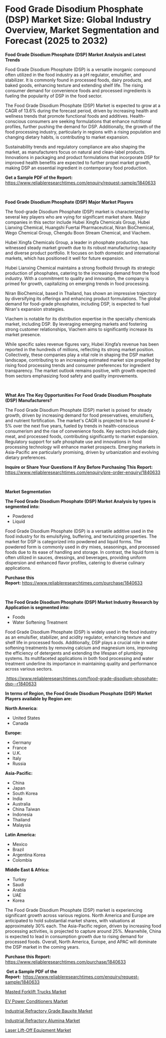 <p><h1>Food Grade Disodium Phosphate (DSP) Market Size: Global Industry Overview, Market Segmentation and Forecast (2025 to 2032)</h1></p><p><strong>Food Grade Disodium Phosphate (DSP) Market Analysis and Latest Trends</strong></p>
<p><p>Food Grade Disodium Phosphate (DSP) is a versatile inorganic compound often utilized in the food industry as a pH regulator, emulsifier, and stabilizer. It is commonly found in processed foods, dairy products, and baked goods, enhancing texture and extending shelf life. The rising consumer demand for convenience foods and processed ingredients is fueling the popularity of DSP in the food sector.</p><p>The Food Grade Disodium Phosphate (DSP) Market is expected to grow at a CAGR of 13.6% during the forecast period, driven by increasing health and wellness trends that promote functional foods and additives. Health-conscious consumers are seeking formulations that enhance nutritional profiles, further pushing the demand for DSP. Additionally, the growth of the food processing industry, particularly in regions with a rising population and changing dietary habits, is contributing to market expansion. </p><p>Sustainability trends and regulatory compliance are also shaping the market, as manufacturers focus on natural and clean-label products. Innovations in packaging and product formulations that incorporate DSP for improved health benefits are expected to further propel market growth, making DSP an essential ingredient in contemporary food production.</p></p>
<p><strong>Get a Sample PDF of the Report:&nbsp;</strong> <a href="https://www.reliableresearchtimes.com/enquiry/request-sample/1840633?utm_campaign=2264&utm_medium=2&utm_source=Github&utm_content=ia&utm_term=03042025&utm_id=food-grade-disodium-phosphate-dsp">https://www.reliableresearchtimes.com/enquiry/request-sample/1840633</a></p>
<p>&nbsp;</p>
<p><strong>Food Grade Disodium Phosphate (DSP) Major Market Players</strong></p>
<p><p>The food-grade Disodium Phosphate (DSP) market is characterized by several key players who are vying for significant market share. Major companies in this sector include Hubei Xingfa Chemicals Group, Hubei Lianxing Chemical, Huangshi Fuertai Pharmaceutical, Niran BioChemical, Wego Chemical Group, Chengdu Boon Stream Chemical, and Viachem.</p><p>Hubei Xingfa Chemicals Group, a leader in phosphate production, has witnessed steady market growth due to its robust manufacturing capacity and diverse product portfolio. It focuses on both domestic and international markets, which has positioned it well for future expansion.</p><p>Hubei Lianxing Chemical maintains a strong foothold through its strategic production of phosphates, catering to the increasing demand from the food industry. With a commitment to quality and innovation, the company is primed for growth, capitalizing on emerging trends in food processing.</p><p>Niran BioChemical, based in Thailand, has shown an impressive trajectory by diversifying its offerings and enhancing product formulations. The global demand for food-grade phosphates, including DSP, is expected to fuel Niran's expansion strategies.</p><p>Viachem is notable for its distribution expertise in the specialty chemicals market, including DSP. By leveraging emerging markets and fostering strong customer relationships, Viachem aims to significantly increase its market presence.</p><p>While specific sales revenue figures vary, Hubei Xingfa’s revenue has been reported in the hundreds of millions, reflecting its strong market position. Collectively, these companies play a vital role in shaping the DSP market landscape, contributing to an increasing estimated market size propelled by rising food processing trends and consumer preferences for ingredient transparency. The market outlook remains positive, with growth expected from sectors emphasizing food safety and quality improvements.</p></p>
<p>&nbsp;</p>
<p><strong>What Are The Key Opportunities For Food Grade Disodium Phosphate (DSP) Manufacturers?</strong></p>
<p><p>The Food Grade Disodium Phosphate (DSP) market is poised for steady growth, driven by increasing demand for food preservatives, emulsifiers, and nutrient fortification. The market's CAGR is projected to be around 4-5% over the next five years, fueled by trends in health-conscious consumerism and the rise of convenience foods. Key sectors include dairy, meat, and processed foods, contributing significantly to market expansion. Regulatory support for safe phosphate use and innovations in food processing technology will enhance market prospects. Emerging markets in Asia-Pacific are particularly promising, driven by urbanization and evolving dietary preferences.</p></p>
<p><strong>Inquire or Share Your Questions If Any Before Purchasing This Report:</strong> <a href="https://www.reliableresearchtimes.com/enquiry/pre-order-enquiry/1840633?utm_campaign=2264&utm_medium=2&utm_source=Github&utm_content=ia&utm_term=03042025&utm_id=food-grade-disodium-phosphate-dsp">https://www.reliableresearchtimes.com/enquiry/pre-order-enquiry/1840633</a></p>
<p>&nbsp;</p>
<p><strong>Market Segmentation</strong></p>
<p><strong>The Food Grade Disodium Phosphate (DSP) Market Analysis by types is segmented into:</strong></p>
<p><ul><li>Powdered</li><li>Liquid</li></ul></p>
<p><p>Food Grade Disodium Phosphate (DSP) is a versatile additive used in the food industry for its emulsifying, buffering, and texturizing properties. The market for DSP is categorized into powdered and liquid forms. The powdered form is commonly used in dry mixes, seasonings, and processed foods due to its ease of handling and storage. In contrast, the liquid form is often utilized in sauces, dressings, and beverages, providing uniform dispersion and enhanced flavor profiles, catering to diverse culinary applications.</p></p>
<p><strong>Purchase this Report:&nbsp;</strong><a href="https://www.reliableresearchtimes.com/purchase/1840633?utm_campaign=2264&utm_medium=2&utm_source=Github&utm_content=ia&utm_term=03042025&utm_id=food-grade-disodium-phosphate-dsp">https://www.reliableresearchtimes.com/purchase/1840633</a></p>
<p>&nbsp;</p>
<p><strong>The Food Grade Disodium Phosphate (DSP) Market Industry Research by Application is segmented into:</strong></p>
<p><ul><li>Foods</li><li>Water Softening Treatment</li></ul></p>
<p><p>Food Grade Disodium Phosphate (DSP) is widely used in the food industry as an emulsifier, stabilizer, and acidity regulator, enhancing texture and shelf life in processed foods. Additionally, DSP plays a crucial role in water softening treatments by removing calcium and magnesium ions, improving the efficiency of detergents and extending the lifespan of plumbing systems. Its multifaceted applications in both food processing and water treatment underline its importance in maintaining quality and performance across various sectors.</p></p>
<p><a href="https://www.reliableresearchtimes.com/food-grade-disodium-phosphate-dsp--r1840633?utm_campaign=2264&utm_medium=2&utm_source=Github&utm_content=ia&utm_term=03042025&utm_id=food-grade-disodium-phosphate-dsp">&nbsp;https://www.reliableresearchtimes.com/food-grade-disodium-phosphate-dsp--r1840633</a></p>
<p><strong>In terms of Region, the Food Grade Disodium Phosphate (DSP) Market Players available by Region are:</strong></p>
<p>
    <p> <strong> North America: </strong>
        <ul>
            <li>United States</li>
            <li>Canada</li>
        </ul>
        </p> 
    <p> <strong> Europe: </strong>
        <ul>
            <li>Germany</li>
            <li>France</li>
            <li>U.K.</li>
            <li>Italy</li>
            <li>Russia</li>
        </ul>
        </p> 
    <p> <strong> Asia-Pacific: </strong>
        <ul>
            <li>China</li>
            <li>Japan</li>
            <li>South Korea</li>
            <li>India</li>
            <li>Australia</li>
            <li>China Taiwan</li>
            <li>Indonesia</li>
            <li>Thailand</li>
            <li>Malaysia</li>
        </ul>
        </p> 
    <p> <strong> Latin America: </strong>
        <ul>
            <li>Mexico</li>
            <li>Brazil</li>
            <li>Argentina Korea</li>
            <li>Colombia</li>
        </ul>
        </p> 
    <p> <strong> Middle East & Africa: </strong>
        <ul>
            <li>Turkey</li>
            <li>Saudi</li>
            <li>Arabia</li>
            <li>UAE</li>
            <li>Korea</li>
        </ul>
    </p>
    </p>
<p><p>The Food Grade Disodium Phosphate (DSP) market is experiencing significant growth across various regions. North America and Europe are anticipated to hold substantial market shares, with valuations at approximately 30% each. The Asia-Pacific region, driven by increasing food processing activities, is projected to capture around 25%. Meanwhile, China is expected to lead in consumption growth due to rising demand for processed foods. Overall, North America, Europe, and APAC will dominate the DSP market in the coming years.</p></p>
<p><strong>Purchase this Report: </strong><a href="https://www.reliableresearchtimes.com/purchase/1840633?utm_campaign=2264&utm_medium=2&utm_source=Github&utm_content=ia&utm_term=03042025&utm_id=food-grade-disodium-phosphate-dsp">https://www.reliableresearchtimes.com/purchase/1840633</a></p>
<p>&nbsp;<strong>Get a Sample PDF of the Report:&nbsp;&nbsp;</strong><a href="https://www.reliableresearchtimes.com/enquiry/request-sample/1840633?utm_campaign=2264&utm_medium=2&utm_source=Github&utm_content=ia&utm_term=03042025&utm_id=food-grade-disodium-phosphate-dsp">https://www.reliableresearchtimes.com/enquiry/request-sample/1840633</a></p>
<p><strong></strong></p>
<p><p><a href="https://www.linkedin.com/pulse/masted-forklift-trucks-market-trend-analysis-reveals-rapid-xnzgc?utm_campaign=2264&utm_medium=2&utm_source=Github&utm_content=ia&utm_term=03042025&utm_id=food-grade-disodium-phosphate-dsp">Masted Forklift Trucks Market</a></p><p><a href="https://www.linkedin.com/pulse/comprehensive-analysis-ev-power-conditioners-market-growth-1udyc?utm_campaign=2264&utm_medium=2&utm_source=Github&utm_content=ia&utm_term=03042025&utm_id=food-grade-disodium-phosphate-dsp">EV Power Conditioners Market</a></p><p><a href="https://github.com/stvnpukaj10/Market-Research-Report-List-1/blob/main/industrial-refractory-grade-bauxite-market.md?utm_campaign=2264&utm_medium=2&utm_source=Github&utm_content=ia&utm_term=03042025&utm_id=food-grade-disodium-phosphate-dsp">Industrial Refractory Grade Bauxite Market</a></p><p><a href="https://github.com/nikkoureta1y/Market-Research-Report-List-1/blob/main/industrial-refractory-alumina-market.md?utm_campaign=2264&utm_medium=2&utm_source=Github&utm_content=ia&utm_term=03042025&utm_id=food-grade-disodium-phosphate-dsp">Industrial Refractory Alumina Market</a></p><p><a href="https://www.linkedin.com/pulse/global-laser-lift-off-equipment-market-opportunities-challenges2025-wesoe?utm_campaign=2264&utm_medium=2&utm_source=Github&utm_content=ia&utm_term=03042025&utm_id=food-grade-disodium-phosphate-dsp">Laser Lift-Off Equipment Market</a></p></p>